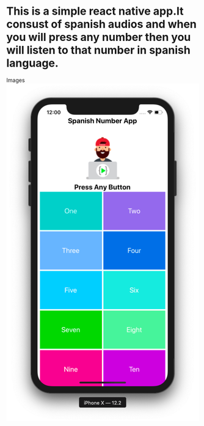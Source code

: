 # This is a simple react native app.It consust of spanish audios and when you will press any number then you will listen to that number in spanish language.

Images
![Screenshot](spanish.png "LCO")
